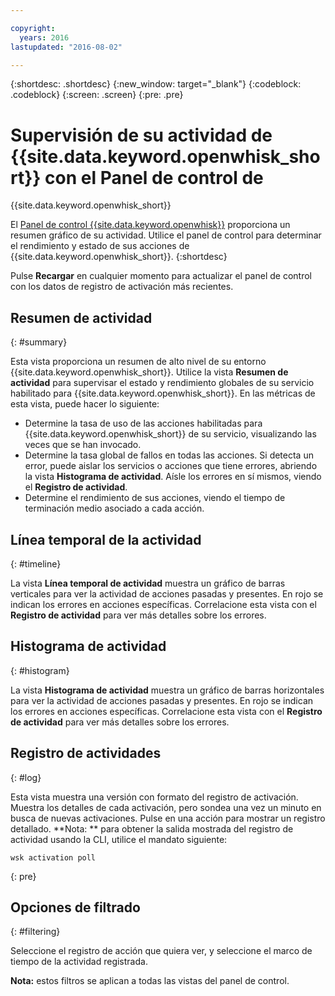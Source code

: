 ```yaml
---

copyright:
  years: 2016
lastupdated: "2016-08-02"

---
```


{:shortdesc: .shortdesc}
{:new_window: target="_blank"}
{:codeblock: .codeblock}
{:screen: .screen}
{:pre: .pre}

# Supervisión de su actividad de {{site.data.keyword.openwhisk_short}} con el Panel de control de
{{site.data.keyword.openwhisk_short}}

El [Panel de control {{site.data.keyword.openwhisk}}](https://{DomainName}/whisk/dashboard/) proporciona un resumen gráfico de su actividad. Utilice el panel de control para determinar el rendimiento y estado de sus acciones de
{{site.data.keyword.openwhisk_short}}.
{:shortdesc}

Pulse **Recargar** en cualquier momento para actualizar el panel de control con los datos de registro de activación más recientes.

## Resumen de actividad
{: #summary}

Esta vista proporciona un resumen de alto nivel de su entorno {{site.data.keyword.openwhisk_short}}. Utilice la vista
**Resumen de actividad** para supervisar el estado y rendimiento globales de su servicio habilitado para
{{site.data.keyword.openwhisk_short}}. En las métricas de esta vista, puede hacer lo siguiente:
* Determine la tasa de uso de las acciones habilitadas para {{site.data.keyword.openwhisk_short}} de su servicio,
visualizando las veces que se han invocado.
* Determine la tasa global de fallos en todas las acciones. Si detecta un error, puede aislar los servicios o acciones que tiene errores,
abriendo la vista **Histograma de actividad**. Aísle los errores en sí mismos, viendo el **Registro de actividad**.
* Determine el rendimiento de sus acciones, viendo el tiempo de terminación medio asociado a cada acción.

<!-- For tips on improving performance, see troubleshooting? -->

## Línea temporal de la actividad
{: #timeline}

La vista **Línea temporal de actividad** muestra un gráfico de barras verticales para ver la actividad
de acciones pasadas y presentes. En rojo se indican los errores en acciones específicas. Correlacione esta vista con el
**Registro de actividad** para ver más detalles sobre los errores.

## Histograma de actividad
{: #histogram}

La vista **Histograma de actividad** muestra un gráfico de barras horizontales para ver la actividad
de acciones pasadas y presentes. En rojo se indican los errores en acciones específicas. Correlacione esta vista con el
**Registro de actividad** para ver más detalles sobre los errores.

## Registro de actividades
{: #log}

Esta vista muestra una versión con formato del registro de activación. Muestra los detalles de cada activación, pero sondea una vez un minuto en busca de nuevas activaciones. Pulse en una acción para mostrar un registro detallado.
**Nota: ** para obtener la salida mostrada del registro de actividad usando la CLI, utilice el mandato siguiente:

  ```
  wsk activation poll
  ```
  {: pre}

## Opciones de filtrado
{: #filtering}

Seleccione el registro de acción que quiera ver, y seleccione el marco de tiempo de la actividad registrada.

**Nota:** estos filtros se aplican a todas las vistas del panel de control.
